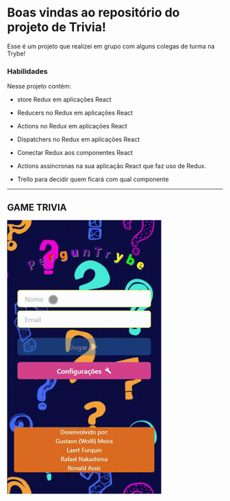 # Boas vindas ao repositório do projeto de Trivia!

Esse é um projeto que realizei em grupo com alguns colegas de turma na Trybe!

### Habilidades

Nesse projeto contém:

  - store Redux em aplicações React

  - Reducers no Redux em aplicações React

  - Actions no Redux em aplicações React

  - Dispatchers no Redux em aplicações React

  - Conectar Redux aos componentes React

  - Actions assíncronas na sua aplicação React que faz uso de Redux.
  
  - Trello para decidir quem ficará com qual componente

---

## GAME TRIVIA

![Project Gif](./trivia-game.gif)